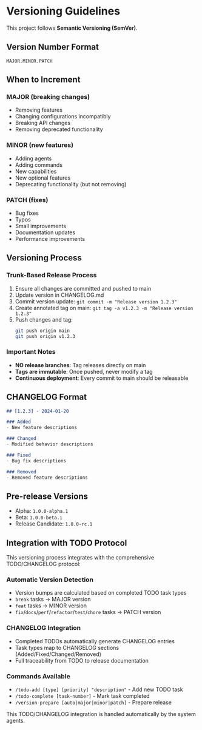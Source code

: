 # Versioning Guidelines

This project follows **Semantic Versioning (SemVer)**.

## Version Number Format
`MAJOR.MINOR.PATCH`

## When to Increment

### MAJOR (breaking changes)
- Removing features
- Changing configurations incompatibly  
- Breaking API changes
- Removing deprecated functionality

### MINOR (new features)
- Adding agents
- Adding commands
- New capabilities
- New optional features
- Deprecating functionality (but not removing)

### PATCH (fixes)
- Bug fixes
- Typos
- Small improvements
- Documentation updates
- Performance improvements

## Versioning Process

### Trunk-Based Release Process
1. Ensure all changes are committed and pushed to main
2. Update version in CHANGELOG.md
3. Commit version update: `git commit -m "Release version 1.2.3"`
4. Create annotated tag on main: `git tag -a v1.2.3 -m "Release version 1.2.3"`
5. Push changes and tag:
   ```bash
   git push origin main
   git push origin v1.2.3
   ```

### Important Notes
- **NO release branches**: Tag releases directly on main
- **Tags are immutable**: Once pushed, never modify a tag
- **Continuous deployment**: Every commit to main should be releasable

## CHANGELOG Format

```markdown
## [1.2.3] - 2024-01-20

### Added
- New feature descriptions

### Changed
- Modified behavior descriptions

### Fixed
- Bug fix descriptions

### Removed
- Removed feature descriptions
```

## Pre-release Versions
- Alpha: `1.0.0-alpha.1`
- Beta: `1.0.0-beta.1`
- Release Candidate: `1.0.0-rc.1`

## Integration with TODO Protocol

This versioning process integrates with the comprehensive TODO/CHANGELOG protocol:

### Automatic Version Detection
- Version bumps are calculated based on completed TODO task types
- `break` tasks → MAJOR version
- `feat` tasks → MINOR version  
- `fix`/`docs`/`perf`/`refactor`/`test`/`chore` tasks → PATCH version

### CHANGELOG Integration
- Completed TODOs automatically generate CHANGELOG entries
- Task types map to CHANGELOG sections (Added/Fixed/Changed/Removed)
- Full traceability from TODO to release documentation

### Commands Available
- `/todo-add [type] [priority] "description"` - Add new TODO task
- `/todo-complete [task-number]` - Mark task completed
- `/version-prepare [auto|major|minor|patch]` - Prepare release

This TODO/CHANGELOG integration is handled automatically by the system agents.